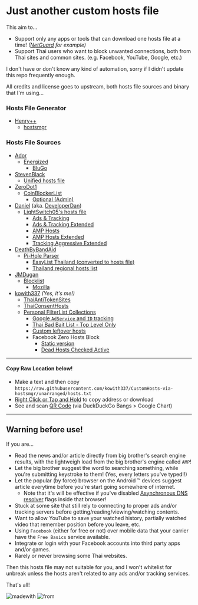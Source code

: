 # Just another custom hosts file
This aim to...
- Support only any apps or tools that can download one hosts file at a time! _([NetGuard](https://github.com/M66B/NetGuard) for example)_
- Support Thai users who want to block unwanted connections, both from Thai sites and common sites. (e.g. Facebook, YouTube, Google, etc.)

I don't have or don't know any kind of automation, sorry if I didn't update this repo frequently enough.

All credits and license goes to upstream, both hosts file sources and binary that I'm using...

### Hosts File Generator
- [Henry++](https://github.com/henrypp)
  - [hostsmgr](https://github.com/henrypp/hostsmgr)

### Hosts File Sources
- [Ador](https://github.com/AdroitAdorKhan)
  - [Energized](https://github.com/EnergizedProtection/block)
    - [BluGo](https://github.com/EnergizedProtection/block/tree/master/bluGo)
- [StevenBlack](https://github.com/StevenBlack)
  - [Unified hosts file](https://gitlab.com/StevenBlack/hosts)
- [ZeroDot1](https://gitlab.com/ZeroDot1)
  - [CoinBlockerList](https://gitlab.com/ZeroDot1/CoinBlockerLists)
    - [Optional (Admin)](https://gitlab.com/ZeroDot1/CoinBlockerLists/tree/master/list_optional.txt)
- [Daniel](https://github.com/lightswitch05) (aka. [DeveloperDan](https://www.github.developerdan.com/hosts))
  - [LightSwitch05's hosts file](https://github.com/lightswitch05/hosts)
    - [Ads & Tracking](https://github.com/lightswitch05/hosts/tree/master/ads-and-tracking.txt)
	- [Ads & Tracking Extended](https://github.com/lightswitch05/hosts/tree/master/ads-and-tracking-extended.txt)
    - [AMP Hosts](https://github.com/lightswitch05/hosts/tree/master/amp-hosts.txt)
    - [AMP Hosts Extended](https://github.com/lightswitch05/hosts/tree/master/amp-hosts-extended.txt)
	- [Tracking Aggressive Extended](https://github.com/lightswitch05/hosts/tree/master/tracking-aggressive-extended.txt)
- [DeathByBandAid](https://github.com/deathbybandaid)
  - [Pi-Hole Parser](https://github.com/deathbybandaid/piholeparser)
    - [EasyList Thailand (converted to hosts file)](https://github.com/deathbybandaid/piholeparser/tree/master/Subscribable-Lists/ParsedBlacklists/EasyList-Thailand.txt)
    - [Thailand regional hosts list](https://github.com/deathbybandaid/piholeparser/tree/master/Subscribable-Lists/CountryCodesLists/Thailand.txt)
- [JMDugan](https://github.com/jmdugan)
  - [Blocklist](https://github.com/jmdugan/blocklists)
    - [Mozilla](https://github.com/jmdugan/blocklists/tree/master/corporations/mozilla/all.txt)
- [kowith337](https://github.com/kowith337) _(Yes, it's me!)_
  - [ThaiAntiTokenSites](https://github.com/kowith337/ThaiAntiTokenSites)
  - [ThaiConsentHosts](https://github.com/kowith337/ThaiConsentHosts)
  - [Personal FilterList Collections](https://github.com/kowith337/PersonalFilterListCollection)
    - [Google `AdService` and `ID` tracking](https://github.com/kowith337/PersonalFilterListCollection/tree/master/hosts/hosts_google_adservice_id.txt)
    - [Thai Bad Bait List - Top Level Only](https://github.com/kowith337/PersonalFilterListCollection/tree/master/hosts/hosts_badbait_th.txt)
    - [Custom leftover hosts](https://github.com/kowith337/PersonalFilterListCollection/tree/master/hosts/hosts_leftover.txt)
    - Facebook Zero Hosts Block
      - [Static version](https://github.com/kowith337/PersonalFilterListCollection/tree/master/hosts/static/hosts_facebook0_noregionsv.txt)
      - [Dead Hosts Checked Active](https://github.com/kowith337/PersonalFilterListCollection/tree/master/hosts/hosts_facebook0.txt)

- - - - -

#### Copy Raw Location below!
- Make a text and then copy `https://raw.githubusercontent.com/kowith337/CustomHosts-via-hostsmgr/unarranged/hosts.txt`
- [Right Click or Tap and Hold](https://raw.githubusercontent.com/kowith337/CustomHosts-via-hostsmgr/unarranged/hosts.txt) to copy address or download
- See and scan [QR Code](https://duckduckgo.com/?q=!qr+https%3A%2F%2Fraw.githubusercontent.com%2Fkowith337%2FCustomHosts-via-hostsmgr%2Funarranged%2Fhosts.txt) (via DuckDuckGo Bangs \> Google Chart)

- - - - -
## Warning before use!
If you are...
- Read the news and/or article directly from big brother's search engine results, with the lightweigh load from the big brother's engine called `AMP`!
- Let the big brother suggest the word to searching something, while you're submitting keystroke to them! (Yes, every letters you've typed!!)
- Let the popular (by force) browser on the Android :tm: devices suggest article everytime before you're start going somewhere of internet.
  - Note that it's will be effective if you've disabled [Asynchronous DNS resolver](https://github.com/ookangzheng/blahdns/blob/master/FAQ.md#prevent-dns-leaking-from-chrome-browser-on-android-phone) flags inside that browser!
- Stuck at some site that still rely to connecting to proper ads and/or tracking servers before getting/reading/viewing/watching contents.
- Want to allow YouTube to save your watched history, partially watched video that remember position before you leave, etc.
- Using `Facebook` (either for free or not) over mobile data that your carrier have the `Free Basics` service available.
- Integrate or login with your Facebook accounts into third party apps and/or games.
- Rarely or never browsing some Thai websites.

Then this hosts file may not suitable for you, and I won't whitelist for unbreak unless the hosts aren't related to any ads and/or tracking services.

That's all!

![madewith](https://img.shields.io/badge/Made%20with-Rants-crimson.svg?style=popout-square) ![from](https://img.shields.io/badge/From-Nonthaburi-0376ea.svg?style=popout-square)